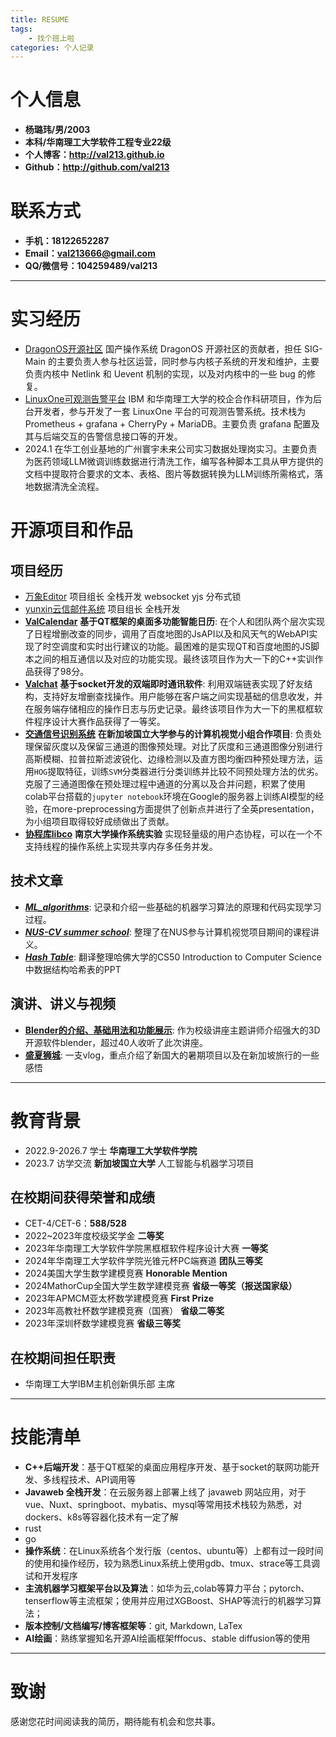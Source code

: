 ```yaml
---
title: RESUME
tags: 
	- 找个班上啦
categories: 个人记录
---
```

# 个人信息
 - **杨璐玮/男/2003**
 - **本科/华南理工大学软件工程专业22级**
 - **个人博客：http://val213.github.io**
 - **Github：http://github.com/val213**

# 联系方式
 - **手机：18122652287**
 - **Email：val213666@gmail.com**
 - **QQ/微信号：104259489/val213**
---
# 实习经历
- [DragonOS开源社区]() 国产操作系统 DragonOS 开源社区的贡献者，担任 SIG-Main 的主要负责人参与社区运营，同时参与内核子系统的开发和维护，主要负责内核中 Netlink 和 Uevent 机制的实现，以及对内核中的一些 bug 的修复。
- [LinuxOne可观测告警平台]() IBM 和华南理工大学的校企合作科研项目，作为后台开发者，参与开发了一套 LinuxOne 平台的可观测告警系统。技术栈为 Prometheus + grafana + CherryPy + MariaDB。主要负责 grafana 配置及其与后端交互的告警信息接口等的开发。
- 2024.1 在华工创业基地的广州寰宇未来公司实习数据处理岗实习。主要负责为医药领域LLM微调训练数据进行清洗工作，编写各种脚本工具从甲方提供的文档中提取符合要求的文本、表格、图片等数据转换为LLM训练所需格式，落地数据清洗全流程。
# 开源项目和作品
## 项目经历

- [万象Editor]() 项目组长 全栈开发 websocket yjs 分布式锁
- [yunxin云信邮件系统]() 项目组长 全栈开发 
- [**ValCalendar**](http://github.com/val213/ValCalendar) **基于QT框架的桌面多功能智能日历**: 在个人和团队两个层次实现了日程增删改查的同步，调用了百度地图的JsAPI以及和风天气的WebAPI实现了时空调度和实时出行建议的功能。最困难的是实现QT和百度地图的JS脚本之间的相互通信以及对应的功能实现。最终该项目作为大一下的C++实训作品获得了98分。
- [**Valchat**]() **基于socket开发的双端即时通讯软件**: 利用双端链表实现了好友结构，支持好友增删查找操作。用户能够在客户端之间实现基础的信息收发，并在服务端存储相应的操作日志与历史记录。最终该项目作为大一下的黑框框软件程序设计大赛作品获得了一等奖。
- [**交通信号识别系统**]() **在新加坡国立大学参与的计算机视觉小组合作项目**: 负责处理保留灰度以及保留三通道的图像预处理。对比了灰度和三通道图像分别进行高斯模糊、拉普拉斯滤波锐化、边缘检测以及直方图均衡四种预处理方法，运用`HOG`提取特征，训练`SVM`分类器进行分类训练并比较不同预处理方法的优劣。克服了三通道图像在预处理过程中通道的分离以及合并问题，积累了使用colab平台搭载的`jupyter notebook`环境在Google的服务器上训练AI模型的经验，在more-preprocessing方面提供了创新点并进行了全英presentation，为小组项目取得较好成绩做出了贡献。
- [**协程库libco**]() **南京大学操作系统实验** 实现轻量级的用户态协程，可以在一个不支持线程的操作系统上实现共享内存多任务并发。
## 技术文章
 - [***ML_algorithms***](https://val213.github.io/2023/08/07/ML_algorithms/): 记录和介绍一些基础的机器学习算法的原理和代码实现学习过程。
 - [***NUS-CV summer school***](https://val213.github.io/2023/07/25/NUS-CV%20summer%20school/): 整理了在NUS参与计算机视觉项目期间的课程讲义。
 - [***Hash Table***](https://val213.github.io/2023/08/14/Hash%20table/): 翻译整理哈佛大学的CS50 Introduction to Computer Science中数据结构哈希表的PPT


## 演讲、讲义与视频
 - [**Blender的介绍、基础用法和功能展示**](): 作为校级讲座主题讲师介绍强大的3D开源软件blender，超过40人收听了此次讲座。
 - [**盛夏狮城**](https://www.bilibili.com/video/BV1p8411Q7mp/?spm_id_from=333.999.0.0&vd_source=847221b55474b08239f9c09c5099e6ac): 一支vlog，重点介绍了新国大的暑期项目以及在新加坡旅行的一些感悟

---

# 教育背景
 - 2022.9-2026.7 学士 **华南理工大学软件学院**
 - 2023.7 访学交流 **新加坡国立大学** 人工智能与机器学习项目
 ## 在校期间获得荣誉和成绩
 - CET-4/CET-6：**588/528**
 - 2022~2023年度校级奖学金 **二等奖**
 - 2023年华南理工大学软件学院黑框框软件程序设计大赛 **一等奖**
 - 2024年华南理工大学软件学院光锥元杯PC端赛道 **团队三等奖**
 - 2024美国大学生数学建模竞赛 **Honorable Mention**
 - 2024MathorCup全国大学生数学建模竞赛 **省级一等奖（报送国家级）**
 - 2023年APMCM亚太杯数学建模竞赛 **First Prize** 
 - 2023年高教社杯数学建模竞赛（国赛） **省级二等奖**
 - 2023年深圳杯数学建模竞赛 **省级三等奖**
 ## 在校期间担任职责
 - 华南理工大学IBM主机创新俱乐部 主席
---

# 技能清单
 - **C++后端开发**：基于QT框架的桌面应用程序开发、基于socket的联网功能开发、多线程技术、API调用等
 - **Javaweb 全栈开发**：在云服务器上部署上线了 javaweb 网站应用，对于vue、Nuxt、springboot、mybatis、mysql等常用技术栈较为熟悉，对dockers、k8s等容器化技术有一定了解
 - rust
 - go
 - **操作系统**：在Linux系统各个发行版（centos、ubuntu等）上都有过一段时间的使用和操作经历，较为熟悉Linux系统上使用gdb、tmux、strace等工具调试和开发程序
 - **主流机器学习框架平台以及算法**：如华为云,colab等算力平台；pytorch、tenserflow等主流框架；使用并应用过XGBoost、SHAP等流行的机器学习算法；
 - **版本控制/文档编写/博客框架等**：git, Markdown, LaTex
 - **AI绘画**：熟练掌握知名开源AI绘画框架fffocus、stable diffusion等的使用

---


# 致谢
感谢您花时间阅读我的简历，期待能有机会和您共事。